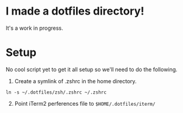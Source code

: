 # I made a dotfiles directory!

It's a work in progress.

# Setup

No cool script yet to get it all setup so we'll need to do the following.

1. Create a symlink of .zshrc in the home directory.

```
ln -s ~/.dotfiles/zsh/.zshrc ~/.zshrc
```

2. Point iTerm2 perferences file to `$HOME/.dotfiles/iterm/`